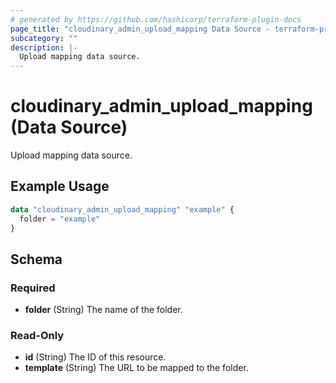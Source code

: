 ```yaml
---
# generated by https://github.com/hashicorp/terraform-plugin-docs
page_title: "cloudinary_admin_upload_mapping Data Source - terraform-provider-cloudinary"
subcategory: ""
description: |-
  Upload mapping data source.
---
```


# cloudinary_admin_upload_mapping (Data Source)

Upload mapping data source.

## Example Usage

```terraform
data "cloudinary_admin_upload_mapping" "example" {
  folder = "example"
}
```

<!-- schema generated by tfplugindocs -->
## Schema

### Required

- **folder** (String) The name of the folder.

### Read-Only

- **id** (String) The ID of this resource.
- **template** (String) The URL to be mapped to the folder.


